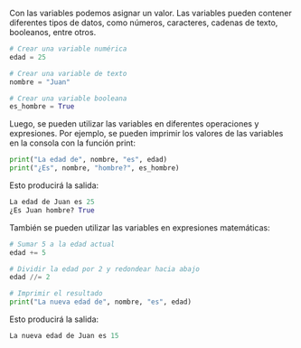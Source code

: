 Con las variables podemos asignar un valor. Las variables pueden contener diferentes tipos de datos, como números, caracteres, cadenas de texto, booleanos, entre otros.

```python
# Crear una variable numérica
edad = 25

# Crear una variable de texto
nombre = "Juan"

# Crear una variable booleana
es_hombre = True
```
Luego, se pueden utilizar las variables en diferentes operaciones y expresiones. Por ejemplo, se pueden imprimir los valores de las variables en la consola con la función print:
```python
print("La edad de", nombre, "es", edad)
print("¿Es", nombre, "hombre?", es_hombre)
```
Esto producirá la salida:
```python
La edad de Juan es 25
¿Es Juan hombre? True
```
También se pueden utilizar las variables en expresiones matemáticas:
```python
# Sumar 5 a la edad actual
edad += 5

# Dividir la edad por 2 y redondear hacia abajo
edad //= 2

# Imprimir el resultado
print("La nueva edad de", nombre, "es", edad)
```
Esto producirá la salida:
```python
La nueva edad de Juan es 15
```







